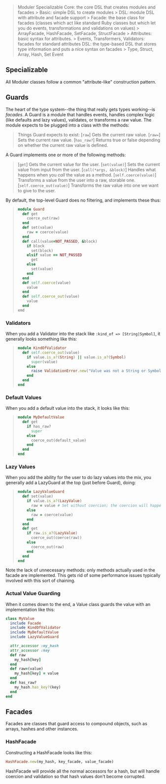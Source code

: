 > Moduler
  > Specializable
  > Core: the core DSL that creates modules and facades
    > Basic: simple DSL to create modules
    > DSL: module DSL with attribute and facade support
    > Facade: the base class for facades (classes which act like standard Ruby
      classes but which let you do events, transformations and validations on
      values)
      > ArrayFacade, HashFacade, SetFacade, StructFacade
    > Attributes: basic syntax for attributes.
    > Events, Transformers, Validators: facades for standard attributes
  > DSL: the type-based DSL that stores type information and puts a nice syntax on facades
    > Type, Struct, Array, Hash, Set
  > Event

Specializable
-------------
All Moduler classes follow a common "attribute-like" construction pattern.

Guards
-------
The heart of the type system--the thing that really gets types working--is *facades*.  A Guard is a module that handles events, handles complex logic (like defaults and lazy values), validates, or transforms a raw value.  The module expects to be plugged into a class with the methods:

> Things Guard expects to exist:
> [`raw`]
> Gets the current raw value.
> [`raw=`]
> Sets the current raw value.
> [`has_raw?`]
> Returns true or false depending on whether the current raw value is defined.

A Guard implements one or more of the following methods:

> [`get`]
> Gets the current value for the user.
> [`set(value)`]
> Sets the current value from input from the user.
> [`call(*args, &block)`]
> Handles what happens when you *call* the value as a method.
> [`self.coerce(value)`]
> Transforms a value from the user into a raw, storable one.
> [`self.coerce_out(value)`]
> Transforms the raw value into one we want to give to the user.

By default, the top-level Guard does no filtering, and implements these thus:

> ```ruby
> module Guard
>   def get
>     coerce_out(raw)
>   end
>   def set(value)
>     raw = coerce(value)
>   end
>   def call(value=NOT_PASSED, &block)
>     if block
>       set(block)
>     elsif value == NOT_PASSED
>       get
>     else
>       set(value)
>     end
>   end
>   def self.coerce(value)
>     value
>   end
>   def self.coerce_out(value)
>     value
>   end
> emd
> ```

### Validators

When you add a Validator into the stack like `:kind_of => [String|Symbol]`, it generally looks something like this:

> ```ruby
> module KindOfValidator
>   def self.coerce_out(value)
>     if value.is_a?(String) || value.is_a?(Symbol)
>       super(value)
>     else
>       raise ValidationError.new("Value was not a String or Symbol.")
>     end
>   end
> end
> ```

### Default Values

When you add a default value into the stack, it looks like this:

> ```ruby
> module MyDefaultValue
>   def get
>     if has_raw?
>       super
>     else
>       coerce_out(default_value)
>     end
>   end
> end
> ```

### Lazy Values

When you add the ability for the user to do lazy values into the mix, you generally
add a LazyGuard at the top (just before Guard), doing:

> ```ruby
> module LazyValueGuard
>   def set(value)
>     if value.is_a?(LazyValue)
>       raw = value # Set without coercion; the coercion will happen on get.
>     else
>       raw = coerce(value)
>     end
>   end
>   def get
>     if raw.is_a?(LazyValue)
>       coerce_out(coerce(raw))
>     else
>       coerce_out(raw)
>     end
>   end
> end
> ```

Note the lack of unnecessary methods: only methods actually used in the facade
are implemented.  This gets rid of some performance issues typically involved
with this sort of chaining.

### Actual Value Guarding

When it comes down to the end, a Value class guards the value with an implementation like this:

```ruby
class MyValue
  include Facade
  include KindOfValidator
  include MyDefaultValue
  include LazyValueGuard

  attr_accessor :my_hash
  attr_accessor :key
  def raw
    my_hash[key]
  end
  def raw=(value)
    my_hash[key] = value
  end
  def has_raw?
    my_hash.has_key?(key)
  end
end
```

Facades
-------

Facades are classes that guard access to compound objects, such as arrays, hashes
and other instances.

### HashFacade

Constructing a HashFacade looks like this:

```ruby
HashFacade.new(my_hash, key_facade, value_facade)
```

HashFacade will provide all the normal accessors for a hash, but will handle coercion and validation so that hash values don't become corrupted.
